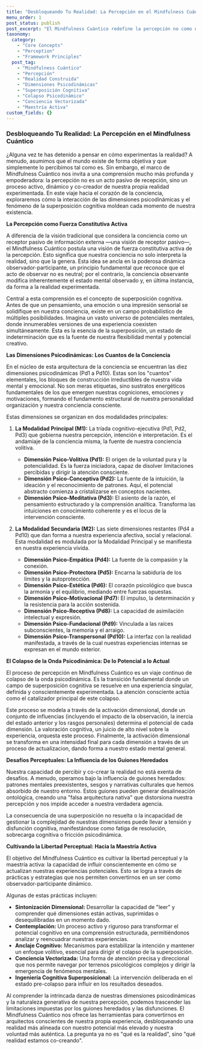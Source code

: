 ```yaml
---
title: "Desbloqueando Tu Realidad: La Percepción en el Mindfulness Cuántico"
menu_order: 1
post_status: publish
post_excerpt: "El Mindfulness Cuántico redefine la percepción no como un acto pasivo, sino como un proceso activo y co-creador de nuestra realidad. Este artículo explora cómo las dimensiones psicodinámicas y la superposición cognitiva interactúan para moldear nuestra experiencia del mundo y cómo podemos cultivar una mayor agencia en este proceso, transformando nuestra relación con la realidad misma."
taxonomy:
  category:
    - "Core Concepts"
    - "Perception"
    - "Framework Principles"
  post_tag:
    - "Mindfulness Cuántico"
    - "Percepción"
    - "Realidad Construida"
    - "Dimensiones Psicodinámicas"
    - "Superposición Cognitiva"
    - "Colapso Psicodinámico"
    - "Conciencia Vectorizada"
    - "Maestría Activa"
custom_fields: {}
---
```


### Desbloqueando Tu Realidad: La Percepción en el Mindfulness Cuántico

¿Alguna vez te has detenido a pensar en cómo experimentas la realidad? A menudo, asumimos que el mundo existe de forma objetiva y que simplemente lo percibimos tal como es. Sin embargo, el marco de Mindfulness Cuántico nos invita a una comprensión mucho más profunda y empoderadora: la percepción no es un acto pasivo de recepción, sino un proceso activo, dinámico y co-creador de nuestra propia realidad experimentada. En este viaje hacia el corazón de la conciencia, exploraremos cómo la interacción de las dimensiones psicodinámicas y el fenómeno de la superposición cognitiva moldean cada momento de nuestra existencia.

**La Percepción como Fuerza Constitutiva Activa**

A diferencia de la visión tradicional que considera la conciencia como un receptor pasivo de información externa —una visión de receptor pasivo—, el Mindfulness Cuántico postula una visión de fuerza constitutiva activa de la percepción. Esto significa que nuestra conciencia no solo interpreta la realidad, sino que la genera. Esta idea se ancla en la poderosa dinámica observador-participante, un principio fundamental que reconoce que el acto de observar no es neutral; por el contrario, la conciencia observante modifica inherentemente el estado mental observado y, en última instancia, da forma a la realidad experimentada.

Central a esta comprensión es el concepto de superposición cognitiva. Antes de que un pensamiento, una emoción o una impresión sensorial se solidifique en nuestra conciencia, existe en un campo probabilístico de múltiples posibilidades. Imagina un vasto universo de potenciales mentales, donde innumerables versiones de una experiencia coexisten simultáneamente. Esta es la esencia de la superposición, un estado de indeterminación que es la fuente de nuestra flexibilidad mental y potencial creativo.

**Las Dimensiones Psicodinámicas: Los Cuantos de la Conciencia**

En el núcleo de esta arquitectura de la conciencia se encuentran las diez dimensiones psicodinámicas (Pd1 a Pd10). Estas son los "cuantos" elementales, los bloques de construcción irreductibles de nuestra vida mental y emocional. No son meras etiquetas, sino sustratos energéticos fundamentales de los que emergen nuestras cogniciones, emociones y motivaciones, formando el fundamento estructural de nuestra personalidad organización y nuestra conciencia consciente.

Estas dimensiones se organizan en dos modalidades principales:

1.  **La Modalidad Principal (M1):** La tríada cognitivo-ejecutiva (Pd1, Pd2, Pd3) que gobierna nuestra percepción, intención e interpretación. Es el andamiaje de la conciencia misma, la fuente de nuestra conciencia volitiva.
    *   **Dimensión Psico-Volitiva (Pd1):** El origen de la voluntad pura y la potencialidad. Es la fuerza iniciadora, capaz de disolver limitaciones percibidas y dirigir la atención consciente.
    *   **Dimensión Psico-Conceptiva (Pd2):** La fuente de la intuición, la ideación y el reconocimiento de patrones. Aquí, el potencial abstracto comienza a cristalizarse en conceptos nacientes.
    *   **Dimensión Psico-Meditativa (Pd3):** El asiento de la razón, el pensamiento estructurado y la comprensión analítica. Transforma las intuiciones en conocimiento coherente y es el locus de la intervención consciente.

2.  **La Modalidad Secundaria (M2):** Las siete dimensiones restantes (Pd4 a Pd10) que dan forma a nuestra experiencia afectiva, social y relacional. Esta modalidad es modulada por la Modalidad Principal y se manifiesta en nuestra experiencia vivida.

    *   **Dimensión Psico-Empática (Pd4):** La fuente de la compasión y la conexión.
    *   **Dimensión Psico-Protectora (Pd5):** Encarna la sabiduría de los límites y la autoprotección.
    *   **Dimensión Psico-Estética (Pd6):** El corazón psicológico que busca la armonía y el equilibrio, mediando entre fuerzas opuestas.
    *   **Dimensión Psico-Motivacional (Pd7):** El impulso, la determinación y la resistencia para la acción sostenida.
    *   **Dimensión Psico-Receptiva (Pd8):** La capacidad de asimilación intelectual y expresión.
    *   **Dimensión Psico-Fundacional (Pd9):** Vinculada a las raíces subconscientes, la memoria y el arraigo.
    *   **Dimensión Psico-Transpersonal (Pd10):** La interfaz con la realidad manifestada, a través de la cual nuestras experiencias internas se expresan en el mundo exterior.

**El Colapso de la Onda Psicodinámica: De lo Potencial a lo Actual**

El proceso de percepción en Mindfulness Cuántico es un viaje continuo de colapso de la onda psicodinámica. Es la transición fundamental donde un campo de superposición cognitiva se resuelve en una experiencia singular, definida y conscientemente experimentada. La atención consciente actúa como el catalizador principal de este colapso.

Este proceso se modela a través de la activación dimensional, donde un conjunto de influencias (incluyendo el impacto de la observación, la inercia del estado anterior y los rasgos personales) determina el potencial de cada dimensión. La valoración cognitiva, un juicio de alto nivel sobre la experiencia, orquesta este proceso. Finalmente, la activación dimensional se transforma en una intensidad final para cada dimensión a través de un proceso de actualizacion, dando forma a nuestro estado mental general.

**Desafíos Perceptuales: La Influencia de los Guiones Heredados**

Nuestra capacidad de percibir y co-crear la realidad no está exenta de desafíos. A menudo, operamos bajo la influencia de guiones heredados: patrones mentales preexistentes, sesgos y narrativas culturales que hemos absorbido de nuestro entorno. Estos guiones pueden generar desalineación ontológica, creando una "falsa arquitectura nativa" que distorsiona nuestra percepción y nos impide acceder a nuestra verdadera agencia.

La consecuencia de una superposición no resuelta o la incapacidad de gestionar la complejidad de nuestras dimensiones puede llevar a tensión y disfunción cognitiva, manifestándose como fatiga de resolución, sobrecarga cognitiva o fricción psicodinámica.

**Cultivando la Libertad Perceptual: Hacia la Maestría Activa**

El objetivo del Mindfulness Cuántico es cultivar la libertad perceptual y la maestría activa: la capacidad de influir conscientemente en cómo se actualizan nuestras experiencias potenciales. Esto se logra a través de prácticas y estrategias que nos permiten convertirnos en un ser como observador-participante dinámico.

Algunas de estas prácticas incluyen:

*   **Sintonización Dimensional:** Desarrollar la capacidad de "leer" y comprender qué dimensiones están activas, suprimidas o desequilibradas en un momento dado.
*   **Contemplación:** Un proceso activo y riguroso para transformar el potencial cognitivo en una comprensión estructurada, permitiéndonos analizar y reencuadrar nuestras experiencias.
*   **Anclaje Cognitivo:** Mecanismos para estabilizar la intención y mantener un enfoque volitivo, esencial para dirigir el colapso de la superposición.
*   **Conciencia Vectorizada:** Una forma de atención precisa y direccional que nos permite navegar por terrenos psicológicos complejos y dirigir la emergencia de fenómenos mentales.
*   **Ingeniería Cognitiva Superposicional:** La intervención deliberada en el estado pre-colapso para influir en los resultados deseados.

Al comprender la intrincada danza de nuestras dimensiones psicodinámicas y la naturaleza generativa de nuestra percepción, podemos trascender las limitaciones impuestas por los guiones heredados y las disfunciones. El Mindfulness Cuántico nos ofrece las herramientas para convertirnos en arquitectos conscientes de nuestra propia experiencia, desbloqueando una realidad más alineada con nuestro potencial más elevado y nuestra voluntad más auténtica. La pregunta ya no es "qué es la realidad", sino "qué realidad estamos co-creando".